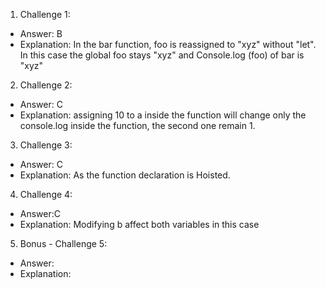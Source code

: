 1. Challenge 1:
  - Answer: B
  - Explanation: In the bar function, foo is reassigned to "xyz" without "let". In this case the global foo stays "xyz" and Console.log (foo) of bar is "xyz"


2. Challenge 2:
  - Answer: C
  - Explanation: assigning 10 to a inside the function will change only the console.log inside the function, the second one remain 1.


3. Challenge 3:
  - Answer: C
  - Explanation: As the function declaration is Hoisted.


4. Challenge 4:
  - Answer:C
  - Explanation: Modifying b affect both variables in this case


5. Bonus - Challenge 5:
  - Answer:
  - Explanation:
